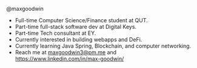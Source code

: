 @maxgoodwin
- Full-time Computer Science/Finance student at QUT.
- Part-time full-stack software dev at Digital Keys.
- Part-time Tech consultant at EY.
- Currently interested in building webapps and DeFi.
- Currently learning Java Spring, Blockchain, and computer networking.
- Reach me at maxgoodwin3@pm.me and https://www.linkedin.com/in/max-goodwin/

